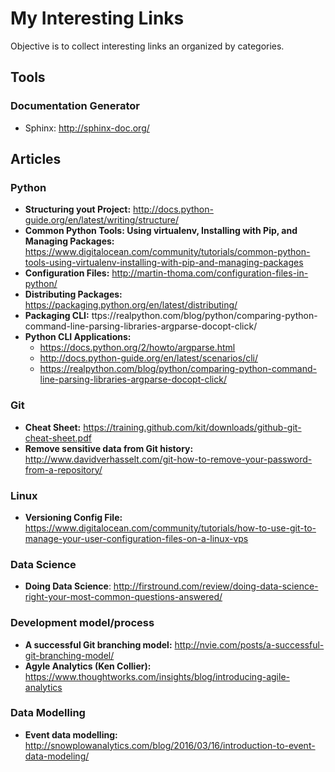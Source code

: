 # My Interesting Links

Objective is to collect interesting links an organized by categories.

## Tools
### Documentation Generator
* Sphinx: http://sphinx-doc.org/

## Articles

### Python
* **Structuring yout Project:** http://docs.python-guide.org/en/latest/writing/structure/
* **Common Python Tools: Using virtualenv, Installing with Pip, and Managing Packages:** https://www.digitalocean.com/community/tutorials/common-python-tools-using-virtualenv-installing-with-pip-and-managing-packages
* **Configuration Files:** http://martin-thoma.com/configuration-files-in-python/
* **Distributing Packages:** https://packaging.python.org/en/latest/distributing/
* **Packaging CLI:** ttps://realpython.com/blog/python/comparing-python-command-line-parsing-libraries-argparse-docopt-click/
* **Python CLI Applications:** 
	* https://docs.python.org/2/howto/argparse.html
	* http://docs.python-guide.org/en/latest/scenarios/cli/
	* https://realpython.com/blog/python/comparing-python-command-line-parsing-libraries-argparse-docopt-click/

### Git
* **Cheat Sheet:** https://training.github.com/kit/downloads/github-git-cheat-sheet.pdf
* **Remove sensitive data from Git history:** http://www.davidverhasselt.com/git-how-to-remove-your-password-from-a-repository/

### Linux
* **Versioning Config File:** https://www.digitalocean.com/community/tutorials/how-to-use-git-to-manage-your-user-configuration-files-on-a-linux-vps

### Data Science
* **Doing Data Science**: http://firstround.com/review/doing-data-science-right-your-most-common-questions-answered/

### Development model/process

* **A successful Git branching model:** http://nvie.com/posts/a-successful-git-branching-model/
* **Agyle Analytics (Ken Collier):** https://www.thoughtworks.com/insights/blog/introducing-agile-analytics

### Data Modelling

* **Event data modelling:** http://snowplowanalytics.com/blog/2016/03/16/introduction-to-event-data-modeling/


